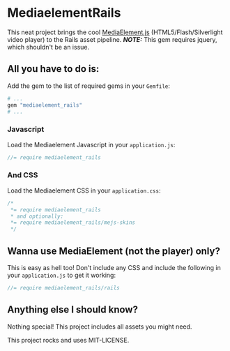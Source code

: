 #  MediaelementRails #

This neat project brings the cool [MediaElement.js](http://mediaelementjs.com/) (HTML5/Flash/Silverlight video player) to the Rails asset pipeline. __*NOTE:*__ This gem requires jquery, which shouldn't be an issue.

## All you have to do is: ##

Add the gem to the list of required gems in your `Gemfile`:

``` ruby
# ...
gem "mediaelement_rails"
# ...
```

### Javascript ###

Load the Mediaelement Javascript in your `application.js`:

``` javascript
//= require mediaelement_rails
```

### And CSS ###

Load the Mediaelement CSS in your `application.css`:

``` css
/*
 *= require mediaelement_rails
 * and optionally:
 *= require mediaelement_rails/mejs-skins
 */
```

## Wanna use MediaElement (not the player) only? ##

This is easy as hell too! 
Don't include any CSS and include the following in your `application.js` to get it working:

``` javascript
//= require mediaelement_rails/rails
```

## Anything else I should know? ##

Nothing special! This project includes all assets you might need.

This project rocks and uses MIT-LICENSE.